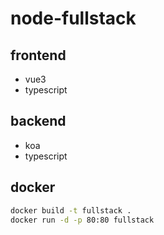 # node-fullstack

## frontend
- vue3
- typescript

## backend
- koa
- typescript

## docker
```bash
docker build -t fullstack .  
docker run -d -p 80:80 fullstack
```
